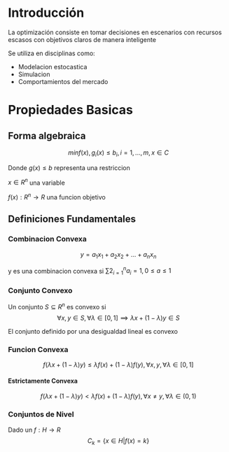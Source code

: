 # Introducción

La optimización consiste en tomar decisiones en escenarios con recursos escasos con objetivos claros de manera inteligente

Se utiliza en disciplinas como:
- Modelacion estocastica
- Simulacion
- Comportamientos del mercado

# Propiedades Basicas
## Forma algebraica
$$min f(x),g_i(x)\leq b_i, i = 1,...,m, x \in C$$

Donde $g(x) \leq b$ representa una restriccion

$x \in R^n$ una variable 

$f(x): R^n \rightarrow R$ una funcion objetivo

## Definiciones Fundamentales
### Combinacion Convexa
$$y = a_1 x_1 + a_2 x_2 + ... + a_n x_n$$

y es una combinacion convexa si $\sum2_{i=1}^n a_i = 1, 0 \leq a \leq 1$

### Conjunto Convexo
Un conjunto $S \subseteq R^n$ es convexo si
$$\forall x,y \in S, \forall \lambda \in [ 0,1 ] \implies \lambda x + (1 - \lambda)y \in S$$

El conjunto definido por una desigualdad lineal es convexo

### Funcion Convexa
$$f(\lambda x + (1-\lambda)y) \leq \lambda f(x) + (1-\lambda)f(y), \forall x,y, \forall \lambda \in [0,1]$$

#### Estrictamente Convexa
$$f(\lambda x + (1-\lambda)y) < \lambda f(x) + (1-\lambda)f(y), \forall x \neq y, \forall \lambda \in (0,1)$$

### Conjuntos de Nivel
Dado un $f: H \rightarrow R$
$$C_k = \{x \in H | f(x) = k \}$$


